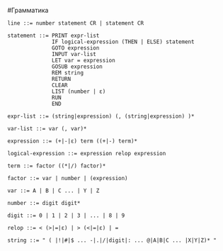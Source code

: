 ﻿#Грамматика

    line ::= number statement CR | statement CR
 
    statement ::= PRINT expr-list
                  IF logical-expression (THEN | ELSE) statement
                  GOTO expression
                  INPUT var-list
                  LET var = expression
                  GOSUB expression
                  REM string
                  RETURN
                  CLEAR
                  LIST (number | ε)
                  RUN
                  END
 
    expr-list ::= (string|expression) (, (string|expression) )*
 
    var-list ::= var (, var)*
 
    expression ::= (+|-|ε) term ((+|-) term)*
    
    logical-expression ::= expression relop expression
 
    term ::= factor ((*|/) factor)*
 
    factor ::= var | number | (expression)
 
    var ::= A | B | C ... | Y | Z
 
    number ::= digit digit*
 
    digit ::= 0 | 1 | 2 | 3 | ... | 8 | 9
 
    relop ::= < (>|=|ε) | > (<|=|ε) | =

    string ::= " ( |!|#|$ ... -|.|/|digit|: ... @|A|B|C ... |X|Y|Z)* "